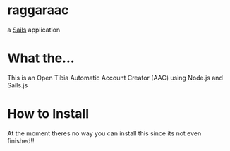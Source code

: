 # raggaraac

a [Sails](http://sailsjs.org) application

What the...
===========

This is an Open Tibia Automatic Account Creator (AAC) using Node.js and Sails.js

How to Install
==============

At the moment theres no way you can install this since its not even finished!!
